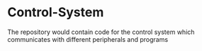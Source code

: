 # Control-System
The repository would contain code for the control system which communicates with different peripherals and programs
